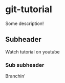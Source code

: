 # git-tutorial

Some description!

## Subheader

Watch tutorial on youtube

### Sub subheader

Branchin'
